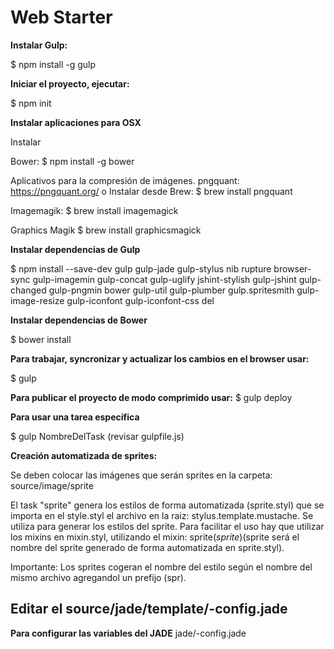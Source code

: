 # Web Starter #

**Instalar Gulp:**

$ npm install -g gulp

**Iniciar el proyecto, ejecutar:**

$ npm init

**Instalar aplicaciones para OSX**

Instalar 

Bower:
$ npm install -g bower


Aplicativos para la compresión de imágenes.
pngquant:
https://pngquant.org/ o Instalar desde Brew: 
$ brew install pngquant

Imagemagik:
$ brew install imagemagick

Graphics Magik
$ brew install graphicsmagick

**Instalar dependencias de Gulp**

$ npm install --save-dev gulp gulp-jade gulp-stylus nib rupture browser-sync gulp-imagemin gulp-concat gulp-uglify jshint-stylish gulp-jshint gulp-changed gulp-pngmin bower gulp-util gulp-plumber gulp.spritesmith gulp-image-resize gulp-iconfont gulp-iconfont-css del

**Instalar dependencias de Bower**

$ bower install

**Para trabajar, syncronizar y actualizar los cambios en el browser usar:**

$ gulp

**Para publicar el proyecto de modo comprimido usar:**
$ gulp deploy

**Para usar una tarea específica**

$ gulp NombreDelTask (revisar gulpfile.js)

**Creación automatizada de sprites:**

Se deben colocar las imágenes que serán sprites en la carpeta:
source/image/sprite

El task "sprite" genera los estilos de forma automatizada (sprite.styl) que se importa en el style.styl
el archivo en la raiz: stylus.template.mustache.
Se utiliza para generar los estilos del sprite.
Para facilitar el uso hay que utilizar los mixins en mixin.styl, utilizando el mixin: sprite($sprite) ($sprite será el nombre del sprite generado de forma automatizada en sprite.styl).

Importante: Los sprites cogeran el nombre del estilo según el nombre del mismo archivo agregandol un prefijo (spr).


## Editar el source/jade/template/-config.jade ##
**Para configurar las variables del JADE**
jade/-config.jade